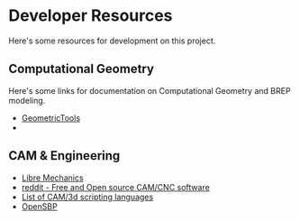 
# Developer Resources
Here's some resources for development on this project.


## Computational Geometry
Here's some links for documentation on Computational Geometry and BREP modeling.
- [GeometricTools](https://github.com/davideberly/GeometricTools)
- []()


## CAM & Engineering
- [Libre Mechanics](https://libremechanics.com/)
- [reddit - Free and Open source CAM/CNC software](https://www.reddit.com/r/CNC/comments/aizatc/free_and_open_source_camcnc_software/)
- [List of CAM/3d scripting languages](https://github.com/openscad/openscad/issues/2299)
- [OpenSBP](http://www.opensbp.com/#license)
